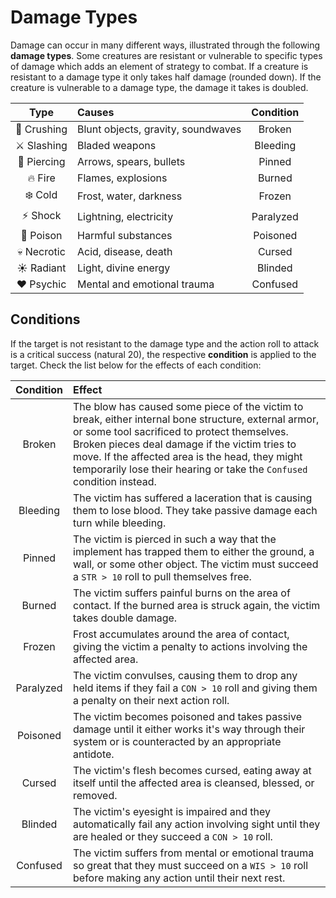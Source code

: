 # Damage Types
Damage can occur in many different ways, illustrated through the following **damage types**. Some creatures are resistant or vulnerable to specific types of damage which adds an element of strategy to combat. If a creature is resistant to a damage type it only takes half damage (rounded down). If the creature is vulnerable to a damage type, the damage it takes is doubled.

| Type | Causes | Condition |
|:---:|:--- |:---:|
| 👊 Crushing | Blunt objects, gravity, soundwaves | Broken |
| ⚔️ Slashing | Bladed weapons | Bleeding |
| 🏹 Piercing | Arrows, spears, bullets | Pinned |
| 🔥 Fire | Flames, explosions | Burned |
| ❄️ Cold | Frost, water, darkness | Frozen |
| ⚡️ Shock | Lightning, electricity | Paralyzed |
| 💉 Poison | Harmful substances | Poisoned |
| 💀 Necrotic | Acid, disease, death | Cursed |
| ☀️ Radiant | Light, divine energy | Blinded |
| ♥️ Psychic | Mental and emotional trauma | Confused |

## Conditions
If the target is not resistant to the damage type and the action roll to attack is a critical success (natural 20), the respective **condition** is applied to the target. Check the list below for the effects of each condition:

| Condition | Effect |
|:---:|:--- |
| Broken | The blow has caused some piece of the victim to break, either internal bone structure, external armor, or some tool sacrificed to protect themselves. Broken pieces deal damage if the victim tries to move. If the affected area is the head, they might temporarily lose their hearing or take the `Confused` condition instead. |
| Bleeding | The victim has suffered a laceration that is causing them to lose blood. They take passive damage each turn while bleeding. |
| Pinned | The victim is pierced in such a way that the implement has trapped them to either the ground, a wall, or some other object. The victim must succeed a `STR > 10` roll to pull themselves free. |
| Burned | The victim suffers painful burns on the area of contact. If the burned area is struck again, the victim takes double damage. |
| Frozen | Frost accumulates around the area of contact, giving the victim a penalty to actions involving the affected area. |
| Paralyzed | The victim convulses, causing them to drop any held items if they fail a `CON > 10` roll and giving them a penalty on their next action roll.  |
| Poisoned | The victim becomes poisoned and takes passive damage until it either works it's way through their system or is counteracted by an appropriate antidote. |
| Cursed | The victim's flesh becomes cursed, eating away at itself until the affected area is cleansed, blessed, or removed. |
| Blinded | The victim's eyesight is impaired and they automatically fail any action involving sight until they are healed or they succeed a `CON > 10` roll. |
| Confused | The victim suffers from mental or emotional trauma so great that they must succeed on a `WIS > 10` roll before making any action until their next rest. |
